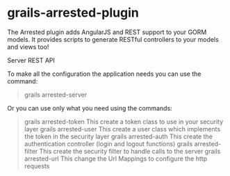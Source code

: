 grails-arrested-plugin
======================

The Arrested plugin adds AngularJS and REST support to your GORM models.  It provides scripts to generate RESTful controllers to your models and views too!

Server REST API

To make all the configuration the application needs you can use the command:

> grails arrested-server

Or you can use only what you need using the commands:

> grails arrested-token    This create a token class to use in your security layer
> grails arrested-user     This create a user class which implements the token in the security layer
> grails arrested-auth     This create the authentication controller (login and logout functions)
> grails arrested-filter   This create the security filter to handle calls to the server
> grails arrested-url      This change the Url Mappings to configure the http requests